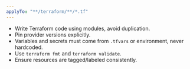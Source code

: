 ```yaml
---
applyTo: "**/terraform/**/*.tf"
---
```


- Write Terraform code using modules, avoid duplication.
- Pin provider versions explicitly.
- Variables and secrets must come from `.tfvars` or environment, never hardcoded.
- Use `terraform fmt` and `terraform validate`.
- Ensure resources are tagged/labeled consistently.

